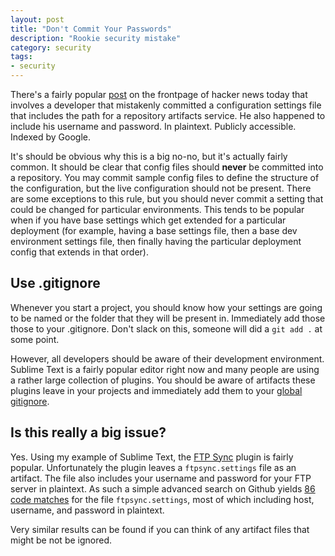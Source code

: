 ```yaml
---
layout: post
title: "Don't Commit Your Passwords"
description: "Rookie security mistake"
category: security
tags: 
- security
---
```


There's a fairly popular [post](http://blog.shubh.am/prezi-bug-bounty/) on the frontpage of hacker news today that involves a developer that mistakenly committed a configuration settings file that includes the path for a repository artifacts service. He also happened to include his username and password. In plaintext. Publicly accessible. Indexed by Google.

It's should be obvious why this is a big no-no, but it's actually fairly common. It should be clear that config files should **never** be committed into a repository. You may commit sample config files to define the structure of the configuration, but the live configuration should not be present. There are some exceptions to this rule, but you should never commit a setting that could be changed for particular environments. This tends to be popular when if you have base settings which get extended for a particular deployment (for example, having a base settings file, then a base dev environment settings file, then finally having the particular deployment config that extends in that order).

## Use .gitignore

Whenever you start a project, you should know how your settings are going to be named or the folder that they will be present in. Immediately add those those to your .gitignore. Don't slack on this, someone will did a ```git add .``` at some point.

However, all developers should be aware of their development environment. Sublime Text is a fairly popular editor right now and many people are using a rather large collection of plugins. You should be aware of artifacts these plugins leave in your projects and immediately add them to your [global gitignore](https://help.github.com/articles/ignoring-files#global-gitignore).

## Is this really a big issue?

Yes. Using my example of Sublime Text, the [FTP Sync](https://github.com/NoxArt/SublimeText2-FTPSync) plugin is fairly popular. Unfortunately the plugin leaves a ```ftpsync.settings``` file as an artifact. The file also includes your username and password for your FTP server in plaintext. As such a simple advanced search on Github yields [86 code matches](https://github.com/search?q=ftpsync+extension%3A.settings&type=Code&ref=searchresults) for the file ```ftpsync.settings```, most of which including host, username, and password in plaintext.

Very similar results can be found if you can think of any artifact files that might be not be ignored.
